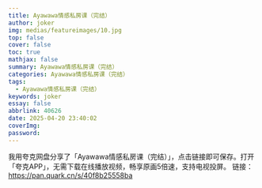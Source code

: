```yaml
---
title: Ayawawa情感私房课（完结）
author: joker
img: medias/featureimages/10.jpg
top: false
cover: false
toc: true
mathjax: false
summary: Ayawawa情感私房课（完结）
categories: Ayawawa情感私房课（完结）
tags:
  - Ayawawa情感私房课（完结）
keywords: joker
essay: false
abbrlink: 40626
date: 2025-04-20 23:40:02
coverImg:
password:
---
```


我用夸克网盘分享了「Ayawawa情感私房课（完结）」，点击链接即可保存。打开「夸克APP」，无需下载在线播放视频，畅享原画5倍速，支持电视投屏。
链接：https://pan.quark.cn/s/40f8b25558ba
